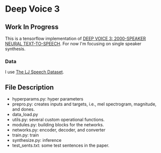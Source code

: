# Deep Voice 3

## **Work In Progress**

This is a tensorflow implementation of [DEEP VOICE 3: 2000-SPEAKER NEURAL TEXT-TO-SPEECH](https://arxiv.org/pdf/1710.07654.pdf). For now I'm focusing on single speaker synthesis.

### Data

I use [The LJ Speech Dataset](https://keithito.com/LJ-Speech-Dataset/LJ).

## File Description


  * hyperparams.py: hyper parameters
  * prepro.py: creates inputs and targets, i.e., mel spectrogram, magnitude, and dones.
  * data_load.py
  * utils.py: several custom operational functions.
  * modules.py: building blocks for the networks.
  * networks.py: encoder, decoder, and converter
  * train.py: train
  * synthesize.py: inference
  * test_sents.txt: some test sentences in the paper.
